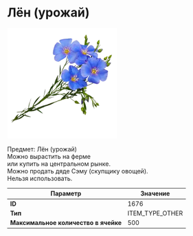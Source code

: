 # Лён (урожай)

![Item Image](../img/1676.webp?raw=true)

Предмет: Лён (урожай)<br>Можно вырастить на ферме<br>или купить на центральном рынке.<br>Можно продать дяде Сэму (скупщику овощей).<br>Нельзя использовать.


| Параметр | Значение |
|----------|----------|
| **ID** | 1676 |
| **Тип** | ITEM_TYPE_OTHER |
| **Максимальное количество в ячейке** | 500 |

